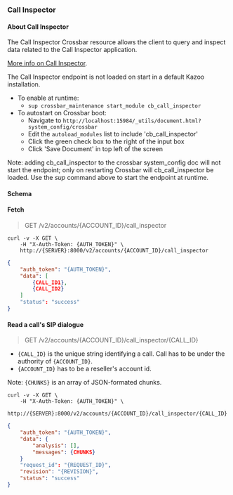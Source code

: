 ### Call Inspector

#### About Call Inspector

The Call Inspector Crossbar resource allows the client to query and inspect data related to the Call Inspector application.

[More info on Call Inspector](https://github.com/2600hz/kazoo/blob/master/applications/call_inspector/doc/README.md).


The Call Inspector endpoint is not loaded on start in a default Kazoo installation.

* To enable at runtime:
    * `sup crossbar_maintenance start_module cb_call_inspector`
* To autostart on Crossbar boot:
    * Navigate to `http://localhost:15984/_utils/document.html?system_config/crossbar`
    * Edit the `autoload_modules` list to include 'cb_call_inspector'
    * Click the green check box to the right of the input box
    * Click 'Save Document' in top left of the screen

Note: adding cb_call_inspector to the crossbar system_config doc will not start the endpoint;
only on restarting Crossbar will cb_call_inspector be loaded.
Use the *sup* command above to start the endpoint at runtime.


#### Schema



#### Fetch

> GET /v2/accounts/{ACCOUNT_ID}/call_inspector

```shell
curl -v -X GET \
    -H "X-Auth-Token: {AUTH_TOKEN}" \
    http://{SERVER}:8000/v2/accounts/{ACCOUNT_ID}/call_inspector
```

```json
{
    "auth_token": "{AUTH_TOKEN}",
    "data": [
        {CALL_ID1},
        {CALL_ID2}
    ]
    "status": "success"
}
```

#### Read a call's SIP dialogue

> GET /v2/accounts/{ACCOUNT_ID}/call_inspector/{CALL_ID}

* `{CALL_ID}` is the unique string identifying a call. Call has to be under the authority of `{ACCOUNT_ID}`.
* `{ACCOUNT_ID}` has to be a reseller's account id.

Note: `{CHUNKS}` is an array of JSON-formated chunks.

```shell
curl -v -X GET \
    -H "X-Auth-Token: {AUTH_TOKEN}" \
    http://{SERVER}:8000/v2/accounts/{ACCOUNT_ID}/call_inspector/{CALL_ID}
```

```json
{
    "auth_token": "{AUTH_TOKEN}",
    "data": {
        "analysis": [],
        "messages": {CHUNKS}
    }
    "request_id": "{REQUEST_ID}",
    "revision": "{REVISION}",
    "status": "success"
}
```
